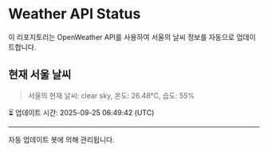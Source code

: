 
# Weather API Status

이 리포지토리는 OpenWeather API를 사용하여 서울의 날씨 정보를 자동으로 업데이트합니다.

## 현재 서울 날씨
> 서울의 현재 날씨: clear sky, 온도: 26.48°C, 습도: 55%

⏳ 업데이트 시간: 2025-09-25 06:49:42 (UTC)

---
자동 업데이트 봇에 의해 관리됩니다.
